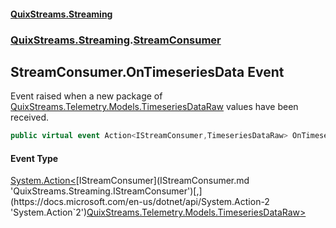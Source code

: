 #### [QuixStreams.Streaming](index.md 'index')
### [QuixStreams.Streaming](QuixStreams.Streaming.md 'QuixStreams.Streaming').[StreamConsumer](StreamConsumer.md 'QuixStreams.Streaming.StreamConsumer')

## StreamConsumer.OnTimeseriesData Event

Event raised when a new package of [QuixStreams.Telemetry.Models.TimeseriesDataRaw](https://docs.microsoft.com/en-us/dotnet/api/QuixStreams.Telemetry.Models.TimeseriesDataRaw 'QuixStreams.Telemetry.Models.TimeseriesDataRaw') values have been received.

```csharp
public virtual event Action<IStreamConsumer,TimeseriesDataRaw> OnTimeseriesData;
```

#### Event Type
[System.Action&lt;](https://docs.microsoft.com/en-us/dotnet/api/System.Action-2 'System.Action`2')[IStreamConsumer](IStreamConsumer.md 'QuixStreams.Streaming.IStreamConsumer')[,](https://docs.microsoft.com/en-us/dotnet/api/System.Action-2 'System.Action`2')[QuixStreams.Telemetry.Models.TimeseriesDataRaw](https://docs.microsoft.com/en-us/dotnet/api/QuixStreams.Telemetry.Models.TimeseriesDataRaw 'QuixStreams.Telemetry.Models.TimeseriesDataRaw')[&gt;](https://docs.microsoft.com/en-us/dotnet/api/System.Action-2 'System.Action`2')
